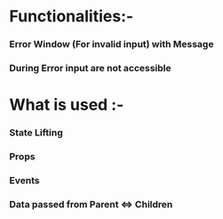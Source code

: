 # Functionalities:-
###  Error Window (For invalid input) with Message
### During Error input are not accessible
# What is used :-
### State Lifting
### Props
### Events
### Data passed from Parent <=> Children
